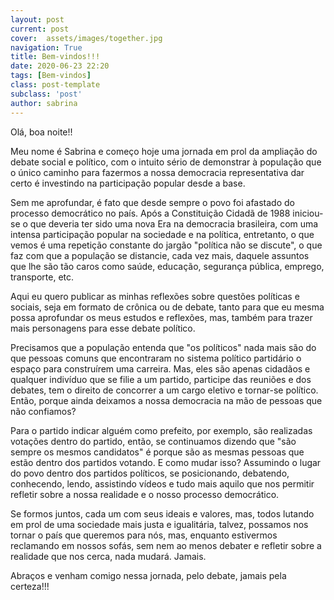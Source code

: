```yaml
---
layout: post
current: post
cover:  assets/images/together.jpg
navigation: True
title: Bem-vindos!!!
date: 2020-06-23 22:20
tags: [Bem-vindos]
class: post-template
subclass: 'post'
author: sabrina
---
```


Olá, boa noite!!

Meu nome é Sabrina e começo hoje uma jornada em prol da ampliação do debate social e político, com o intuito sério de demonstrar à população que o único caminho para fazermos a nossa democracia representativa dar certo é investindo na participação popular desde a base.

Sem me aprofundar, é fato que desde sempre o povo foi afastado do processo democrático no país. Após a Constituição Cidadã de 1988 iniciou-se o que deveria ter sido uma nova Era na democracia brasileira, com uma intensa participação popular na sociedade e na política, entretanto, o que vemos é uma repetição constante do jargão "política não se discute", o que faz com que a população se distancie, cada vez mais, daquele assuntos que lhe são tão caros como saúde, educação, segurança pública, emprego, transporte, etc.

Aqui eu quero publicar as minhas reflexões sobre questões políticas e sociais, seja em formato de crônica ou de debate, tanto para que eu mesma possa aprofundar os meus estudos e reflexões, mas, também para trazer mais personagens para esse debate político.

Precisamos que a população entenda que "os políticos" nada mais são do que pessoas comuns que encontraram no sistema político partidário o espaço para construírem uma carreira. Mas, eles são apenas cidadãos e qualquer indivíduo que se filie a um partido, participe das reuniões e dos debates, tem o direito de concorrer a um cargo eletivo e tornar-se político. Então, porque ainda deixamos a nossa democracia na mão de pessoas que não confiamos?

Para o partido indicar alguém como prefeito, por exemplo, são realizadas votações dentro do partido, então, se continuamos dizendo que "são sempre os mesmos candidatos" é porque são as mesmas pessoas que estão dentro dos partidos votando. E como mudar isso? Assumindo o lugar do povo dentro dos partidos políticos, se posicionando, debatendo, conhecendo, lendo, assistindo vídeos e tudo mais aquilo que nos permitir refletir sobre a nossa realidade e o nosso processo democrático.

Se formos juntos, cada um com seus ideais e valores, mas, todos lutando em prol de uma sociedade mais justa e igualitária, talvez, possamos nos tornar o país que queremos para nós, mas, enquanto estivermos reclamando em nossos sofás, sem nem ao menos debater e refletir sobre a realidade que nos cerca, nada mudará. Jamais.

Abraços e venham comigo nessa jornada, pelo debate, jamais pela certeza!!!